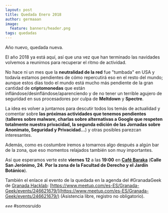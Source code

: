 ```yaml
---
layout: post
title: Quedada Enero 2018
author: germaaan
image:
  feature: banners/header.png
tags: quedadas
---
```


Año nuevo, quedada nueva.

El año 2018 ya está aquí, así que una vez que han terminado las navidades volvemos a reunirnos para recuperar el ritmo de actividad.

No hace ni un mes que la **neutralidad de la red** fue "tumbada" en USA y todavía estamos pendientes de cómo repercutirá eso en el resto del mundo; aunque estos días todo el mundo está mucho más pendiente de la gran cantidad de **criptomonedas** que están inflándose/desinflándose/aparenciendo y de no tener un terrible agujero de seguridad en sus procesadores por culpa de **Meltdown** y **Spectre**.

La idea es volver a juntarnos para descutir todos los temás de actualidad y comentar sobre __las próximas actividades que tenemos pendientes__ (__talleres sobre malware, charlas sobre alternativas a Google que respeten totalmente nuestra privacidad, la segunda edición de las Jornadas sobre Anonimato, Seguridad y Privacidad...__) y otras posibles parezcan interesantes.

Además, como es costumbre iremos a tomarnos algo después a algún bar de la zona, que eso momentos relajados también son muy importantes.

Así que esperamos verte este **viernes 12** a las **19:00** en [**Café Baraka**](https://www.openstreetmap.org/node/5156567121) (**Calle San Jerónimo, 24**. __Por la zona de la Facultad de Derecho y el Jardín Botánico__).


También el enlace al evento de la quedada en la agenda del #GranadaGeek de [Granada Hacklab](https://twitter.com/grhacklab): [https://www.meetup.com/es-ES/Granada-Geek/events/246621679/](https://www.meetup.com/es-ES/Granada-Geek/events/246621679/) (Asistencia libre, registro no obligatorio).

✊✊✊ #somosruido
